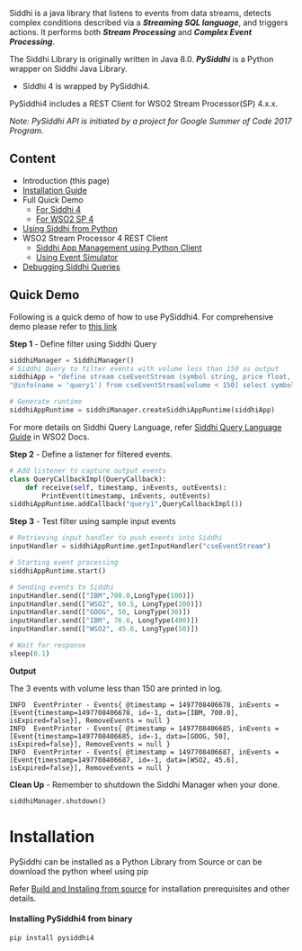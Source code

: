 
Siddhi is a java library that listens to events from data streams, detects complex conditions described via a ***Streaming SQL language***, and triggers actions. It performs both ***Stream Processing*** and ***Complex Event Processing***.


The Siddhi Library is originally written in Java 8.0. ***PySiddhi*** is a Python wrapper on Siddhi Java Library.

- Siddhi 4 is wrapped by PySiddhi4.

PySiddhi4 includes a REST Client for WSO2 Stream Processor(SP) 4.x.x.

*Note: PySiddhi API is initiated by a project for Google Summer of Code 2017 Program.*

Content
---
* Introduction (this page)
* [Installation Guide](Installation-Guide.md)
* Full Quick Demo
    * [For Siddhi 4](Quick-Demo-(PySiddhi4).md)
    * [For WSO2 SP 4](Quick-Demo-(DAS-4.0))
* [Using Siddhi from Python](Using-Siddhi-from-Python)
* WSO2 Stream Processor 4 REST Client
    * [Siddhi App Management using Python Client](Siddhi-App-Management-of-WSO2-DAS-4.0)
    * [Using Event Simulator](Event-Simulator-WSO2-DAS-4.0)
* [Debugging Siddhi Queries](Debugging-Siddhi-Queries)

## Quick Demo
Following is a quick demo of how to use PySiddhi4. For comprehensive demo please refer to [this link](Quick-Demo-(PySiddhi4).md)

**Step 1** - Define filter using Siddhi Query

```python
siddhiManager = SiddhiManager()
# Siddhi Query to filter events with volume less than 150 as output
siddhiApp = "define stream cseEventStream (symbol string, price float, volume long); " + \
"@info(name = 'query1') from cseEventStream[volume < 150] select symbol,price insert into outputStream;"

# Generate runtime
siddhiAppRuntime = siddhiManager.createSiddhiAppRuntime(siddhiApp)
```
For more details on Siddhi Query Language, refer [Siddhi Query Language Guide](https://wso2.github.io/siddhi/) in WSO2 Docs.

**Step 2** - Define a listener for filtered events.
```python
# Add listener to capture output events
class QueryCallbackImpl(QueryCallback):
    def receive(self, timestamp, inEvents, outEvents):
        PrintEvent(timestamp, inEvents, outEvents)
siddhiAppRuntime.addCallback("query1",QueryCallbackImpl())
```
**Step 3** - Test filter using sample input events
```python
# Retrieving input handler to push events into Siddhi
inputHandler = siddhiAppRuntime.getInputHandler("cseEventStream")

# Starting event processing
siddhiAppRuntime.start()

# Sending events to Siddhi
inputHandler.send(["IBM",700.0,LongType(100)])
inputHandler.send(["WSO2", 60.5, LongType(200)])
inputHandler.send(["GOOG", 50, LongType(30)])
inputHandler.send(["IBM", 76.6, LongType(400)])
inputHandler.send(["WSO2", 45.6, LongType(50)])

# Wait for response
sleep(0.1)
```
**Output**

The 3 events with volume less than 150 are printed in log.
```log
INFO  EventPrinter - Events{ @timestamp = 1497708406678, inEvents = [Event{timestamp=1497708406678, id=-1, data=[IBM, 700.0], isExpired=false}], RemoveEvents = null }
INFO  EventPrinter - Events{ @timestamp = 1497708406685, inEvents = [Event{timestamp=1497708406685, id=-1, data=[GOOG, 50], isExpired=false}], RemoveEvents = null }
INFO  EventPrinter - Events{ @timestamp = 1497708406687, inEvents = [Event{timestamp=1497708406687, id=-1, data=[WSO2, 45.6], isExpired=false}], RemoveEvents = null }
```

**Clean Up** - Remember to shutdown the Siddhi Manager when your done.
```
siddhiManager.shutdown()
```

# Installation
PySiddhi can be installed as a Python Library from Source or can be download the python wheel using pip 

Refer [Build and Instaling from source](Installation-Guide) for installation prerequisites and other details. 
#### Installing PySiddhi4 from binary
```
pip install pysiddhi4
```
